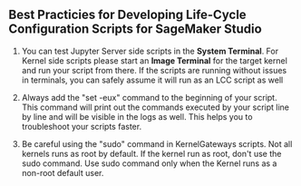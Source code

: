 ## Best Practicies for Developing Life-Cycle Configuration Scripts for SageMaker Studio

1. You can test Jupyter Server side scripts in the **System Terminal**. For Kernel side scripts please start an **Image Terminal** for the target kernel and run your script from there. If the scripts are running without issues in terminals, you can safely assume it will run as an LCC script as well

2. Always add the "set -eux" command to the beginning of your script. This command will print out the commands executed by your script line by line and will be visible in the logs as well. This helps you to troubleshoot your scripts faster.

3. Be careful using the "sudo" command in KernelGateways scripts. Not all kernels runs as root by default. If the kernel run as root, don't use the sudo command. Use sudo command only when the Kernel runs as a non-root default user.

